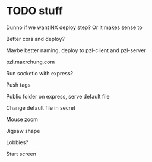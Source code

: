 # TODO stuff

Dunno if we want NX deploy step? Or it makes sense to

Better cors and deploy?

Maybe better naming, deploy to pzl-client and pzl-server

pzl.maxrchung.com

Run socketio with express?

Push tags

Public folder on express, serve default file

Change default file in secret

Mouse zoom

Jigsaw shape

Lobbies?

Start screen
